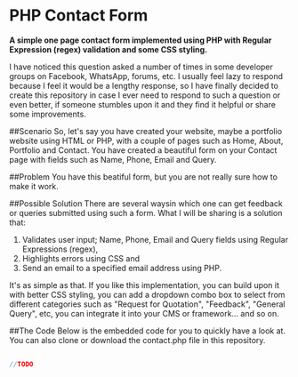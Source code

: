 # PHP Contact Form
**A simple one page contact form implemented using PHP with Regular Expression (regex) validation and some CSS styling.**

I have noticed this question asked a number of times in some developer groups on Facebook, WhatsApp, forums, etc. I usually feel lazy to respond because I feel it would be a lengthy response, so I have finally decided to create this repository in case I ever need to respond to such a question or even better, if someone stumbles upon it and they find it helpful or share some improvements.

##Scenario
So, let's say you have created your website, maybe a portfolio website using HTML or PHP, with a couple of pages such as Home, About, Portfolio and Contact. You have created a beautiful form on your Contact page with fields such as Name, Phone, Email and Query.

##Problem
You have this beatiful form, but you are not really sure how to make it work.

##Possible Solution
There are several waysin which one can get feedback or queries submitted using such a form. What I will be sharing is a solution that:

1. Validates user input; Name, Phone, Email and Query fields using Regular Expressions (regex),
2. Highlights errors using CSS and
3. Send an email to a specified email address using PHP.

It's as simple as that. If you like this implementation, you can build upon it with better CSS styling, you can add a dropdown combo box to select from different categories such as "Request for Quotation", "Feedback", "General Query", etc, you can integrate it into your CMS or framework... and so on.

##The Code
Below is the embedded code for you to quickly have a look at. You can also clone or download the contact.php file in this repository.

``` php

//TODO

```